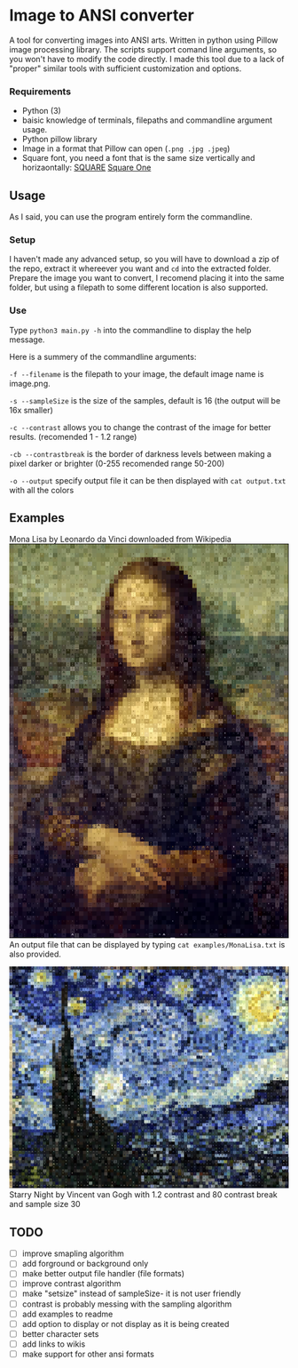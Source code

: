 # Image to ANSI converter
A tool for converting images into ANSI arts. Written in python using Pillow image processing library. The scripts support comand line arguments, so you won't have to modify the code directly. I made this tool due to a lack of "proper" similar tools with sufficient customization and options.

### Requirements
- Python (3)
- baisic knowledge of terminals, filepaths and commandline argument usage.
- Python pillow library
- Image in a format that Pillow can open (`.png .jpg .jpeg`)
- Square font, you need a font that is the same size vertically and horizaontally: [SQUARE](https://strlen.com/square/) [Square One](https://www.dafont.com/square-one.font) 

## Usage
As I said, you can use the program entirely form the commandline.

### Setup
I haven't made any advanced setup, so you will have to download a zip of the repo, extract it whereever you want and `cd` into the extracted folder. Prepare the image you want to convert, I recomend placing it into the same folder, but using a filepath to some different location is also supported.

### Use
Type `python3 main.py -h` into the commandline to display the help message.

Here is a summery of the commandline arguments:

`-f --filename` is the filepath to your image, the default image name is image.png.

`-s --sampleSize` is the size of the samples, default is 16 (the output will be 16x smaller)

`-c --contrast` allows you to change the contrast of the image for better results. (recomended 1 - 1.2 range)

`-cb --contrastbreak` is the border of darkness levels between making a pixel darker or brighter (0-255 recomended range 50-200)

`-o --output` specify output file it can be then displayed with `cat output.txt` with all the colors

## Examples
Mona Lisa by Leonardo da Vinci downloaded from Wikipedia
![MonaLisaANSI](examples/MonaLisaANSI.png)
An output file that can be displayed by typing `cat examples/MonaLisa.txt` is also provided.

![StarryNight](examples/StarryNightANSI.png)
Starry Night by Vincent van Gogh with 1.2 contrast and 80 contrast break and sample size 30
## TODO
- [ ] improve smapling algorithm
- [ ] add forground or background only
- [ ] make better output file handler (file formats)
- [ ] improve contrast algorithm
- [ ] make "setsize" instead of sampleSize- it is not user friendly
- [ ] contrast is probably messing with the sampling algorithm
- [ ] add examples to readme
- [ ] add option to display or not display as it is being created
- [ ] better character sets
- [ ] add links to wikis
- [ ] make support for other ansi formats
